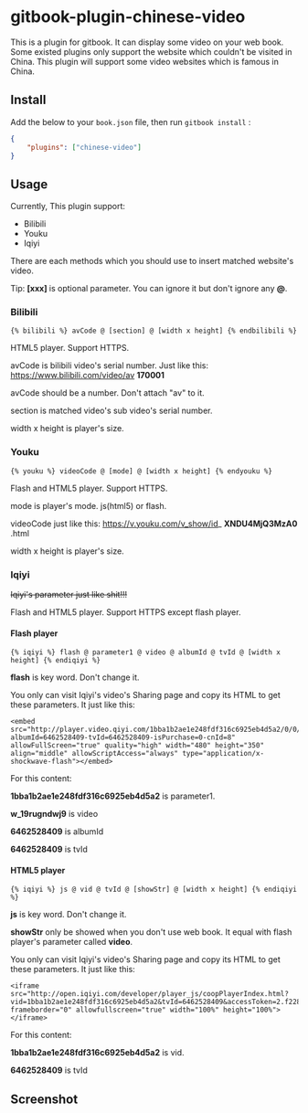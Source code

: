 # gitbook-plugin-chinese-video

This is a plugin for gitbook. It can display some video on your web book. Some existed plugins only support the website which couldn't be visited in China. This plugin will support some video websites which is famous in China.

## Install

Add the below to your `book.json` file, then run `gitbook install` :

```json
{
    "plugins": ["chinese-video"]
}
```

## Usage

Currently, This plugin support:

* Bilibili
* Youku
* Iqiyi

There are each methods which you should use to insert matched website's video.

Tip: **\[xxx\]** is optional parameter. You can ignore it but don't ignore any **@**.

### Bilibili

```
{% bilibili %} avCode @ [section] @ [width x height] {% endbilibili %}
```

HTML5 player. Support HTTPS.

avCode is bilibili video's serial number. Just like this: https://www.bilibili.com/video/av **170001**

avCode should be a number. Don't attach "av" to it.

section is matched video's sub video's serial number.

width x height is player's size.

### Youku

```
{% youku %} videoCode @ [mode] @ [width x height] {% endyouku %}
```

Flash and HTML5 player. Support HTTPS.

mode is player's mode. js(html5) or flash.

videoCode just like this: https://v.youku.com/v_show/id_ **XNDU4MjQ3MzA0** .html

width x height is player's size.

### Iqiyi

~~Iqiyi's parameter just like shit!!!~~

Flash and HTML5 player. Support HTTPS except flash player.

#### Flash player

```
{% iqiyi %} flash @ parameter1 @ video @ albumId @ tvId @ [width x height] {% endiqiyi %}
```

**flash** is key word. Don't change it.

You only can visit Iqiyi's video's Sharing page and copy its HTML to get these parameters. It just like this:

```
<embed src="http://player.video.qiyi.com/1bba1b2ae1e248fdf316c6925eb4d5a2/0/0/w_19rugndwj9.swf-albumId=6462528409-tvId=6462528409-isPurchase=0-cnId=8" allowFullScreen="true" quality="high" width="480" height="350" align="middle" allowScriptAccess="always" type="application/x-shockwave-flash"></embed>
```

For this content:

**1bba1b2ae1e248fdf316c6925eb4d5a2** is parameter1.

**w_19rugndwj9** is video

**6462528409** is albumId

**6462528409** is tvId

#### HTML5 player

```
{% iqiyi %} js @ vid @ tvId @ [showStr] @ [width x height] {% endiqiyi %}
```

**js** is key word. Don't change it.

**showStr** only be showed when you don't use web book. It equal with flash player's parameter called **video**.

You only can visit Iqiyi's video's Sharing page and copy its HTML to get these parameters. It just like this:

```
<iframe src="http://open.iqiyi.com/developer/player_js/coopPlayerIndex.html?vid=1bba1b2ae1e248fdf316c6925eb4d5a2&tvId=6462528409&accessToken=2.f22860a2479ad60d8da7697274de9346&appKey=3955c3425820435e86d0f4cdfe56f5e7&appId=1368&height=100%&width=100%" frameborder="0" allowfullscreen="true" width="100%" height="100%"></iframe>
```

For this content:

**1bba1b2ae1e248fdf316c6925eb4d5a2** is vid.

**6462528409** is tvId

## Screenshot